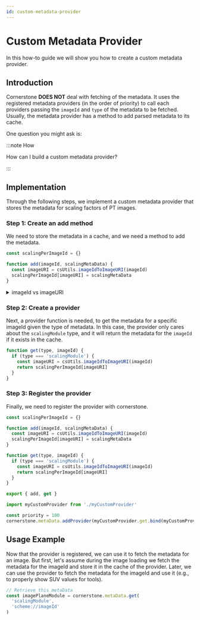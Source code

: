 ```yaml
---
id: custom-metadata-provider
---
```


# Custom Metadata Provider

In this how-to guide we will show you how to create a custom metadata provider.

## Introduction

Cornerstone **DOES NOT** deal with fetching of the metadata. It uses the registered
metadata providers (in the order of priority) to call each providers passing the `imageId` and
`type` of the metadata to be fetched. Usually, the metadata provider has a method to add parsed metadata to its cache.


One question you might ask is:

:::note How

How can I build a custom metadata provider?

:::

## Implementation

Through the following steps, we implement a custom metadata provider that stores the metadata
for scaling factors of PT images.

### Step 1: Create an add method

We need to store the metadata in a cache, and we need a method to add the metadata.

```js
const scalingPerImageId = {}

function add(imageId, scalingMetaData) {
  const imageURI = csUtils.imageIdToImageURI(imageId)
  scalingPerImageId[imageURI] = scalingMetaData
}
```

<details>

<summary>imageId vs imageURI</summary>

With the addition of `Volumes` in `Cornerstone3D`, and the caching optimizations
that happen internally between `Volumes` and `Images` ([`streaming-wadors`](../concepts/streaming-image-volume/streaming.md#streaming-wadors-imageloader))
we should store the imageURI (instead of the `imageId`) inside the provider's cache, since
the imageURI is unique for each image but can be retrieved with different loading schemes.


</details>

### Step 2: Create a provider

Next, a provider function is needed, to get the metadata for a specific imageId given
the type of metadata. In this case, the provider only cares about the `scalingModule` type,
and it will return the metadata for the `imageId` if it exists in the cache.

```js
function get(type, imageId) {
  if (type === 'scalingModule') {
    const imageURI = csUtils.imageIdToImageURI(imageId)
    return scalingPerImageId[imageURI]
  }
}
```

### Step 3: Register the provider

Finally, we need to register the provider with cornerstone.

```js title="/src/myCustomProvider.js"
const scalingPerImageId = {}

function add(imageId, scalingMetaData) {
  const imageURI = csUtils.imageIdToImageURI(imageId)
  scalingPerImageId[imageURI] = scalingMetaData
}

function get(type, imageId) {
  if (type === 'scalingModule') {
    const imageURI = csUtils.imageIdToImageURI(imageId)
    return scalingPerImageId[imageURI]
  }
}

export { add, get }
```

```js title="src/registerProvider.js"
import myCustomProvider from './myCustomProvider'

const priority = 100
cornerstone.metaData.addProvider(myCustomProvider.get.bind(myCustomProvider), priority)
```

## Usage Example

Now that the provider is registered, we can use it to fetch the metadata for an image.
But first, let's assume during the image loading we fetch the metadata for the imageId
and store it in the cache of the provider. Later, we can use the provider to fetch the
metadata for the imageId and use it (e.g., to properly show SUV values for tools).

```js
// Retrieve this metaData
const imagePlaneModule = cornerstone.metaData.get(
  'scalingModule',
  'scheme://imageId'
)
```
